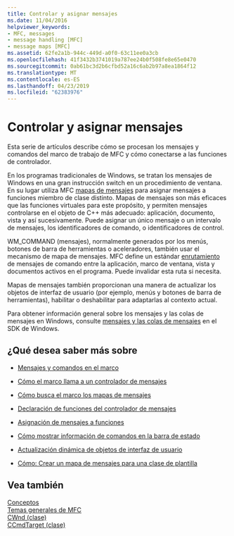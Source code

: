 ```yaml
---
title: Controlar y asignar mensajes
ms.date: 11/04/2016
helpviewer_keywords:
- MFC, messages
- message handling [MFC]
- message maps [MFC]
ms.assetid: 62fe2a1b-944c-449d-a0f0-63c11ee0a3cb
ms.openlocfilehash: 41f3432b3741019a787ee24b0f508fe8e65e0470
ms.sourcegitcommit: 0ab61bc3d2b6cfbd52a16c6ab2b97a8ea1864f12
ms.translationtype: MT
ms.contentlocale: es-ES
ms.lasthandoff: 04/23/2019
ms.locfileid: "62383976"
---
```

# <a name="message-handling-and-mapping"></a>Controlar y asignar mensajes

Esta serie de artículos describe cómo se procesan los mensajes y comandos del marco de trabajo de MFC y cómo conectarse a las funciones de controlador.

En los programas tradicionales de Windows, se tratan los mensajes de Windows en una gran instrucción switch en un procedimiento de ventana. En su lugar utiliza MFC [mapas de mensajes](../mfc/message-categories.md) para asignar mensajes a funciones miembro de clase distinto. Mapas de mensajes son más eficaces que las funciones virtuales para este propósito, y permiten mensajes controlarse en el objeto de C++ más adecuado: aplicación, documento, vista y así sucesivamente. Puede asignar un único mensaje o un intervalo de mensajes, los identificadores de comando, o identificadores de control.

WM_COMMAND (mensajes), normalmente generados por los menús, botones de barra de herramientas o aceleradores, también usar el mecanismo de mapa de mensajes. MFC define un estándar [enrutamiento](../mfc/command-routing.md) de mensajes de comando entre la aplicación, marco de ventana, vista y documentos activos en el programa. Puede invalidar esta ruta si necesita.

Mapas de mensajes también proporcionan una manera de actualizar los objetos de interfaz de usuario (por ejemplo, menús y botones de barra de herramientas), habilitar o deshabilitar para adaptarlas al contexto actual.

Para obtener información general sobre los mensajes y las colas de mensajes en Windows, consulte [mensajes y las colas de mensajes](/windows/desktop/winmsg/messages-and-message-queues) en el SDK de Windows.

## <a name="what-do-you-want-to-know-more-about"></a>¿Qué desea saber más sobre

- [Mensajes y comandos en el marco](../mfc/messages-and-commands-in-the-framework.md)

- [Cómo el marco llama a un controlador de mensajes](../mfc/how-the-framework-calls-a-handler.md)

- [Cómo busca el marco los mapas de mensajes](../mfc/how-the-framework-searches-message-maps.md)

- [Declaración de funciones del controlador de mensajes](../mfc/declaring-message-handler-functions.md)

- [Asignación de mensajes a funciones](../mfc/reference/mapping-messages-to-functions.md)

- [Cómo mostrar información de comandos en la barra de estado](../mfc/how-to-display-command-information-in-the-status-bar.md)

- [Actualización dinámica de objetos de interfaz de usuario](../mfc/how-to-update-user-interface-objects.md)

- [Cómo: Crear un mapa de mensajes para una clase de plantilla](../mfc/how-to-create-a-message-map-for-a-template-class.md)

## <a name="see-also"></a>Vea también

[Conceptos](../mfc/mfc-concepts.md)<br/>
[Temas generales de MFC](../mfc/general-mfc-topics.md)<br/>
[CWnd (clase)](../mfc/reference/cwnd-class.md)<br/>
[CCmdTarget (clase)](../mfc/reference/ccmdtarget-class.md)
